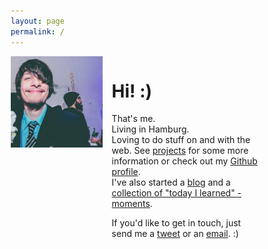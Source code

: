 ```yaml
---
layout: page
permalink: /
---
```

<style>
* {
  box-sizing: border-box;
}

</style>

<div style="display:flex; flex-wrap: wrap;">
  <div style="width: 40%; min-width: 150px;padding-right: 15px;">
  <img src="/assets/img/me.jpg" />
  </div>
  <div style="width: 60%;">
  <h1>Hi! :)</h1>
  <p>That's me. <br />
Living in Hamburg. <br />
Loving to do stuff on and with the web. See <a href="/projects/">projects</a> for some more information or check out my <a href="https://github.com/robin-drexler/" title="https://github.com/robin-drexler/">Github profile</a>. <br />
I've also started a <a href="/blog/" title="Blog">blog</a> and a <a href="http://robin-drexler.github.io/til/" title="http://robin-drexler.github.io/til/">collection of "today I learned" - moments</a>.  </p>

<p>If you'd like to get in touch, just send me a <a href="https://twitter.com/RobinDrexler" title="https://twitter.com/RobinDrexler">tweet</a> or an <a href="mailto:drexler.robin+frompage@gmail.com" title="drexler.robin+frompage@gmail.com">email</a>. :)</p>
  </div>
</div>
